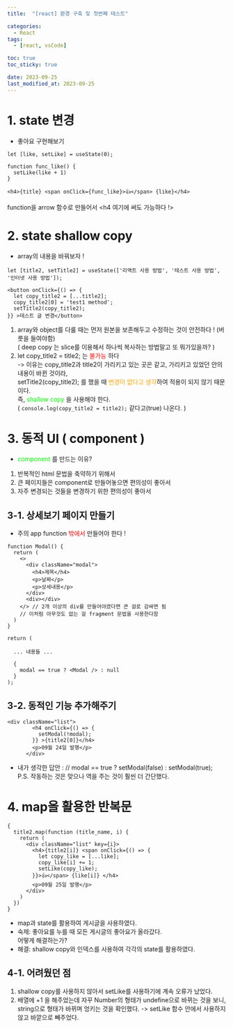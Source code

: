 ```yaml
---
title:  "[react] 환경 구축 및 첫번째 테스트" 

categories:
  - React
tags:
  - [react, vsCode]

toc: true
toc_sticky: true

date: 2023-09-25
last_modified_at: 2023-09-25
---
```


# 1. state 변경
- 좋아요 구현해보기
```
let [like, setLike] = useState(0);

function func_like() {
  setLike(like + 1)
}

<h4>{title} <span onClick={func_like}>👍</span> {like}</h4>
```
function을 arrow 함수로 만들어서 <h4 여기에 써도 가능하다 !> </h4>

# 2. state shallow copy
- array의 내용을 바꿔보자 !
```
let [title2, setTitle2] = useState(['리액트 사용 방법', '테스트 사용 방법', '인터넷 사용 방법']);

<button onClick={() => {
  let copy_title2 = [...title2];
  copy_title2[0] = 'test1 method';
  setTitle2(copy_title2);
}} >테스트 글 변경</button>
```
1. array와 object를 다룰 때는 먼저 원본을 보존해두고 수정하는 것이 안전하다 ! (버릇을 들여야함) <br>
( deep copy 는 slice를 이용해서 하나씩 복사하는 방법말고 또 뭐가있을까? )
2. let copy_title2 = title2; 는 <span style="color:#FF0000"> 불가능 </span>하다 <br>
-> 이유는 copy_title2과 title2이 가리키고 있는 곳은 같고, 가리키고 있었던 안의 내용이 바뀐 것이라, <br>
setTitle2(copy_title2); 를 했을 때 <span style="color:orange"> 변경이 없다고 생각</span>하여 적용이 되지 않기 때문이다. <br>
즉, <span style="color:#00FF00"> shallow copy </span>을 사용해야 한다. <br>
( `console.log(copy_title2 = title2);` 같다고(true) 나온다. )


# 3. 동적 UI ( component )
- <span style="color:#00FF00"> component </span> 를 만드는 이유?
1. 반복적인 html 문법을 축약하기 위해서
2. 큰 페이지들은 component로 만들어놓으면 편의성이 좋아서
3. 자주 변경되는 것들을 변경하기 위한 편의성이 좋아서


## 3-1. 상세보기 페이지 만들기
- 주의 app function <span style="color:#FF0000"> 밖에서 </span> 만들어야 한다 !
```
function Modal() {
  return (
    <>
      <div className="modal">
        <h4>제목</h4>
        <p>날짜</p>
        <p>상세내용</p>
      </div>
      <div></div>
    </> // 2개 이상의 div를 만들어야겠다면 큰 걸로 감싸면 됨
    // 이처럼 아무것도 없는 걸 fragment 문법을 사용한다함
  )
}

return (

  ... 내용들 ...

  {
    modal == true ? <Modal /> : null
  }
);
```


## 3-2. 동적인 기능 추가해주기
```
<div className="list">
        <h4 onClick={() => {
          setModal(!modal);
        }} >{title2[0]}</h4>
        <p>09월 24일 발행</p>
      </div>
```
- 내가 생각한 답안 : // modal == true ? setModal(false) : setModal(true); <br>
P.S. 작동하는 것은 맞으나 역을 주는 것이 훨씬 더 간단했다.



# 4. map을 활용한 반복문

```
{
  title2.map(function (title_name, i) {
    return (
      <div className="list" key={i}>
        <h4>{title2[i]} <span onClick={() => {
          let copy_like = [...like];
          copy_like[i] += 1;
          setLike(copy_like);
        }}>👍</span> {like[i]} </h4>
        <p>09월 25일 발행</p>
      </div>
    )
  })
}
```
- map과 state를 활용하여 게시글을 사용하였다.
- 숙제: 좋아요를 누를 때 모든 게시글의 좋아요가 올라갔다. <br>
어떻게 해결하는가?
- 해결: shallow copy와 인덱스를 사용하여 각각의 state를 활용하였다.

## 4-1. 어려웠던 점
1. shallow copy를 사용하지 않아서 setLike를 사용하기에 계속 오류가 났었다.
2. 배열에 +1 을 해주었는데 자꾸 Number의 형태가 undefine으로 바뀌는 것을 보니, <br>
string으로 형태가 바뀌며 엉키는 것을 확인했다. -> setLike 함수 안에서 사용하지 않고 바깥으로 빼주었다.
